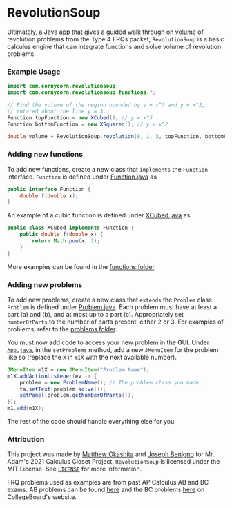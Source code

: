 # RevolutionSoup
Ultimately, a Java app that gives a guided walk through on volume of revolution problems
from the Type 4 FRQs packet, `RevolutionSoup` is a basic calculus engine that can integrate functions and solve
volume of revolution problems.

### Example Usage
```java
import com.cornycorn.revolutionsoup;
import com.cornycorn.revolutionsoup.functions.*;

// Find the volume of the region bounded by y = x^3 and y = x^2, 
// rotated about the line y = 3.
Function topFunction = new XCubed(); // y = x^3
Function bottomFunction = new XSquared(); // y = x^2

double volume = RevolutionSoup.revolution(0, 1, 3, topFunction, bottomFunction);
```

### Adding new functions
To add new functions, create a new class that `implements` the `Function` interface. `Function` is defined under 
[Function.java][function] as
```java
public interface Function {
    double f(double x);
}
```
An example of a cubic function is defined under [XCubed.java][cubed] as

```java
public class XCubed implements Function {
    public double f(double x) {
        return Math.pow(x, 3);
    }
}
```

More examples can be found in the [functions folder][functions].

### Adding new problems
To add new problems, create a new class that `extends` the `Problem` class. `Problem` is defined under 
[Problem.java][problem]. Each problem must have at least a part (a) and (b), and at most up to a part (c). Appropriately
set `numberOfParts` to the number of parts present, either 2 or 3. For examples of problems, refer to the
[problems folder][problems].

You must now add code to access your new problem in the GUI. Under [`App.java`][app], in the `setProblems` method, add a
new `JMenuItem` for the problem like so (replace the `X` in `m1X` with the next available number).
```java
JMenuItem m1X = new JMenuItem("Problem Name");
m1X.addActionListener(ev -> {
    problem = new ProblemName(); // The problem class you made.
    ta.setText(problem.solve());
    setPanel(problem.getNumberOfParts());
});
m1.add(m1X);
```

The rest of the code should handle everything else for you.

### Attribution
This project was made by [Matthew Okashita][soupyzinc] and [Joseph Benigno][jojongx] for Mr. Adam's 2021 Calculus Closet
Project. `RevolutionSoup` is licensed under the MIT License. See [`LICENSE`][license] for more information. 

FRQ problems used as examples are from past AP Calculus AB and BC exams. AB problems can be found [here][ab] and the BC 
problems [here][bc] on CollegeBoard's website.

[function]: https://github.com/SoupyzInc/RevolutionSoup/blob/main/src/main/java/Function.java
[functions]: https://github.com/SoupyzInc/RevolutionSoup/tree/main/src/main/java/com/cornycorn/revolutionsoup/functions
[cubed]: https://github.com/SoupyzInc/RevolutionSoup/blob/main/src/main/java/XCubed.java
[problem]: https://github.com/SoupyzInc/RevolutionSoup/blob/main/src/main/java/com/cornycorn/revolutionsoup/problems/Problem.java
[problems]: https://github.com/SoupyzInc/RevolutionSoup/tree/main/src/main/java/com/cornycorn/revolutionsoup/problems
[app]: https://github.com/SoupyzInc/RevolutionSoup/blob/main/src/main/java/com/cornycorn/revolutionsoup/App.java

[soupyzinc]: https://github.com/SoupyzInc
[jojongx]: https://github.com/jojongx
[license]: https://github.com/SoupyzInc/RevolutionSoup/blob/main/LICENSE
[ab]: https://apcentral.collegeboard.org/courses/ap-calculus-ab/exam/past-exam-questions
[bc]: https://apcentral.collegeboard.org/courses/ap-calculus-bc/exam/past-exam-questions 
